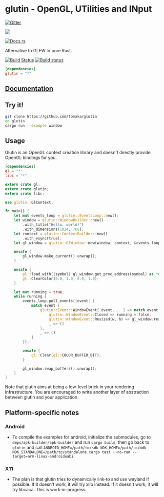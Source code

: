 # glutin -  OpenGL, UTilities and INput
[![Gitter](https://badges.gitter.im/Join%20Chat.svg)](https://gitter.im/tomaka/glutin?utm_source=badge&utm_medium=badge&utm_campaign=pr-badge&utm_content=badge)

[![](http://meritbadge.herokuapp.com/glutin)](https://crates.io/crates/glutin)

[![Docs.rs](https://docs.rs/glutin/badge.svg)](https://docs.rs/glutin)

Alternative to GLFW in pure Rust.

[![Build Status](https://travis-ci.org/tomaka/glutin.png?branch=master)](https://travis-ci.org/tomaka/glutin)
[![Build status](https://ci.appveyor.com/api/projects/status/cv5xewg3uchb3854/branch/master?svg=true)](https://ci.appveyor.com/project/tomaka/glutin/branch/master)

```toml
[dependencies]
glutin = "*"
```

## [Documentation](https://docs.rs/glutin)

## Try it!

```bash
git clone https://github.com/tomaka/glutin
cd glutin
cargo run --example window
```

## Usage

Glutin is an OpenGL context creation library and doesn't directly provide OpenGL bindings for you.

```toml
[dependencies]
gl = "*"
libc = "*"
```

```rust
extern crate gl;
extern crate glutin;
extern crate libc;

use glutin::GlContext;

fn main() {
    let mut events_loop = glutin::EventsLoop::new();
    let window = glutin::WindowBuilder::new()
        .with_title("Hello, world!")
        .with_dimensions(1024, 768);
    let context = glutin::ContextBuilder::new()
        .with_vsync(true);
    let gl_window = glutin::GlWindow::new(window, context, &events_loop).unwrap();

    unsafe {
        gl_window.make_current().unwrap();
    }

    unsafe {
        gl::load_with(|symbol| gl_window.get_proc_address(symbol) as *const _);
        gl::ClearColor(0.0, 1.0, 0.0, 1.0);
    }

    let mut running = true;
    while running {
        events_loop.poll_events(|event| {
            match event {
                glutin::Event::WindowEvent{ event, .. } => match event {
                    glutin::WindowEvent::Closed => running = false,
                    glutin::WindowEvent::Resized(w, h) => gl_window.resize(w, h),
                    _ => ()
                },
                _ => ()
            }
        });

        unsafe {
            gl::Clear(gl::COLOR_BUFFER_BIT);
        }

        gl_window.swap_buffers().unwrap();
    }
}
```

Note that glutin aims at being a low-level brick in your rendering infrastructure. You are encouraged to write another layer of abstraction between glutin and your application.

## Platform-specific notes

### Android

 - To compile the examples for android, initialize the submodules, go to `deps/apk-builder/apk-builder` and run `cargo build`, then go back to `glutin` and call `ANDROID_HOME=/path/to/sdk NDK_HOME=/path/to/ndk NDK_STANDALONE=/path/to/standalone cargo test --no-run --target=arm-linux-androideabi`

### X11

 - The plan is that glutin tries to dynamically link-to and use wayland if possible. If it doesn't work, it will try xlib instead. If it doesn't work, it will try libcaca. This is work-in-progress.

